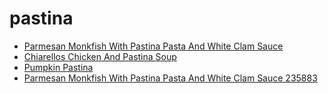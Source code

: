 # pastina

 * [Parmesan Monkfish With Pastina Pasta And White Clam Sauce](../../index/p/parmesan-monkfish-with-pastina-pasta-and-white-clam-sauce-235883.json)
 * [Chiarellos Chicken And Pastina Soup](../../index/c/chiarellos-chicken-and-pastina-soup.json)
 * [Pumpkin Pastina](../../index/p/pumpkin-pastina.json)
 * [Parmesan Monkfish With Pastina Pasta And White Clam Sauce 235883](../../index/p/parmesan-monkfish-with-pastina-pasta-and-white-clam-sauce-235883.json)
